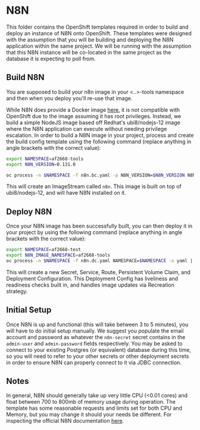 # N8N

This folder contains the OpenShift templates required in order to build and deploy an instance of N8N onto OpenShift. These templates were designed with the assumption that you will be building and deploying the N8N application within the same project. We will be running with the assumption that this N8N instance will be co-located in the same project as the database it is expecting to poll from.

## Build N8N

You are supposed to build your n8n image in your <..>-tools namespace and then when you deploy you'll re-use that image.

While N8N does provide a Docker image [here](https://hub.docker.com/r/n8nio/n8n), it is not compatible with OpenShift due to the image assuming it has root privileges. Instead, we build a simple NodeJS image based off Redhat's ubi8/nodejs-12 image where the N8N application can execute without needing privilege escalation. In order to build a N8N image in your project, process and create the build config template using the following command (replace anything in angle brackets with the correct value):

```sh
export NAMESPACE=af2668-tools
export N8N_VERSION=0.131.0

oc process -n $NAMESPACE -f n8n.bc.yaml -p N8N_VERSION=$N8N_VERSION N8N_IMAGE_NAMESPACE=$N8N_IMAGE_NAMESPACE -o yaml | oc apply -n $NAMESPACE -f -
```

This will create an ImageStream called `n8n`. This image is built on top of ubi8/nodejs-12, and will have N8N installed on it.

## Deploy N8N

Once your N8N image has been successfully built, you can then deploy it in your project by using the following command (replace anything in angle brackets with the correct value):

```sh
export NAMESPACE=af2668-test
export N8N_IMAGE_NAMESPACE=af2668-tools
oc process -n $NAMESPACE -f n8n.dc.yaml NAMESPACE=$NAMESPACE -o yaml | oc apply -n $NAMESPACE -f -
```

This will create a new Secret, Service, Route, Persistent Volume Claim, and Deployment Configuration. This Deployment Config has liveliness and readiness checks built in, and handles image updates via Recreation strategy.

## Initial Setup

Once N8N is up and functional (this will take between 3 to 5 minutes), you will have to do initial setup manually. We suggest you populate the email account and password as whatever the `n8n-secret` secret contains in the `admin-user` and `admin-password` fields respectively. You may be asked to connect to your existing Postgres (or equivalent) database during this time, so you will need to refer to your other secrets or other deployment secrets in order to ensure N8N can properly connect to it via JDBC connection.

## Notes

In general, N8N should generally take up very little CPU (<0.01 cores) and float between 700 to 800mb of memory usage during operation. The template has some reasonable requests and limits set for both CPU and Memory, but you may change it should your needs be different. For inspecting the official N8N documentation [here](https://docs.n8n.io/).
